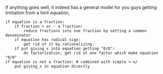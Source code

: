 If anything goes well, it indeed has a general model for you guys getting limitation from a limit equation.

```
if equation is a fraction:
    if fraction + or - a fraction:
        reduce fractions into one fraction by setting a common denominator
    if equation has radical sign:
        get rid of it by rationalizing.
    if put giving_x into equation getting "0/0":
        do factorization, get rid of one factor which make equation "0/0"
if equation is not a fraction: # combined with simple +-x/
    put giving_x in equation directly
```

